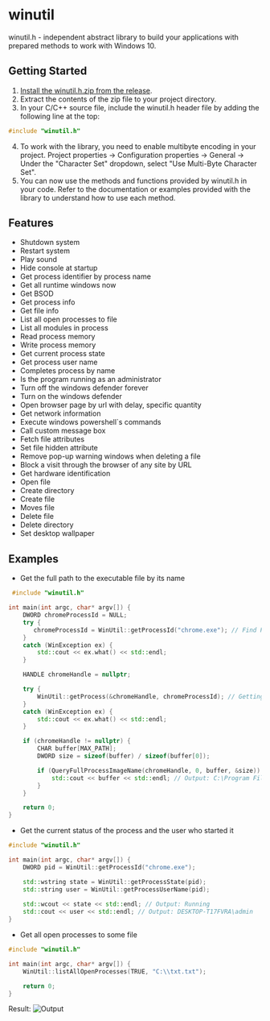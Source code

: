 # winutil

winutil.h - independent abstract library to build your applications with prepared methods to work with Windows 10.

## Getting Started

1. [Install the winutil.h.zip from the release](https://github.com/wandvvs/winutil/releases/tag/new).
2. Extract the contents of the zip file to your project directory.
3. In your C/C++ source file, include the winutil.h header file by adding the following line at the top:
```cpp
#include "winutil.h"
```
4. To work with the library, you need to enable multibyte encoding in your project. Project properties -> Configuration properties -> General -> Under the "Character Set" dropdown, select "Use Multi-Byte Character Set".
6. You can now use the methods and functions provided by winutil.h in your code. Refer to the documentation or examples provided with the library to understand how to use each method.

## Features
- Shutdown system
- Restart system
- Play sound
- Hide console at startup
- Get process identifier by process name
- Get all runtime windows now
- Get BSOD
- Get process info
- Get file info
- List all open processes to file
- List all modules in process
- Read process memory
- Write process memory
- Get current process state
- Get process user name
- Completes process by name
- Is the program running as an administrator
- Turn off the windows defender forever
- Turn on the windows defender
- Open browser page by url with delay, specific quantity
- Get network information
- Execute windows powershell`s commands
- Call custom message box
- Fetch file attributes
- Set file hidden attribute
- Remove pop-up warning windows when deleting a file
- Block a visit through the browser of any site by URL
- Get hardware identification
- Open file
- Create directory
- Create file
- Moves file
- Delete file
- Delete directory
- Set desktop wallpaper

## Examples
- Get the full path to the executable file by its name
```cpp
 #include "winutil.h"

int main(int argc, char* argv[]) {
    DWORD chromeProcessId = NULL;
    try {
       chromeProcessId = WinUtil::getProcessId("chrome.exe"); // Find PID (process identifier) by name
    }
    catch (WinException ex) {
        std::cout << ex.what() << std::endl;
    }

    HANDLE chromeHandle = nullptr;

    try {
        WinUtil::getProcess(&chromeHandle, chromeProcessId); // Getting handle together with the early found PID
    }
    catch (WinException ex) {
        std::cout << ex.what() << std::endl;
    }

    if (chromeHandle != nullptr) {
        CHAR buffer[MAX_PATH];
        DWORD size = sizeof(buffer) / sizeof(buffer[0]);

        if (QueryFullProcessImageName(chromeHandle, 0, buffer, &size)) { // Get the full path to the executable file
            std::cout << buffer << std::endl; // Output: C:\Program Files\Google\Chrome\Application\chrome.exe
        }
    }

    return 0;
}
```
- Get the current status of the process and the user who started it
```cpp
#include "winutil.h"

int main(int argc, char* argv[]) {
    DWORD pid = WinUtil::getProcessId("chrome.exe");

    std::wstring state = WinUtil::getProcessState(pid);
    std::string user = WinUtil::getProcessUserName(pid);
    
    std::wcout << state << std::endl; // Output: Running
    std::cout << user << std::endl; // Output: DESKTOP-T17FVRA\admin
}
```
- Get all open processes to some file
```cpp
#include "winutil.h"

int main(int argc, char* argv[]) {
    WinUtil::listAllOpenProcesses(TRUE, "C:\\txt.txt");

    return 0;
}
```
Result:
![Output](https://media.discordapp.net/attachments/1130912178124361779/1157372687824474112/12333.png?ex=65185ecf&is=65170d4f&hm=72b6df613b703c12492edd9c2b695aa96f152414d39d68b10572964f6ae4aa81&=&width=851&height=676)
